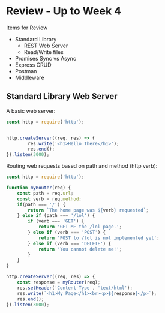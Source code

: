 # Review - Up to Week 4  
  
Items for Review  
  - Standard Library
    - REST Web Server
    - Read/Write files
  - Promises Sync vs Async
  - Express CRUD
  - Postman
  - Middleware  

## Standard Library Web Server  

A basic web server:
```js
const http = require('http');


http.createServer((req, res) => {
        res.write('<h1>Hello There</h1>');
        res.end();
}).listen(3000);

```

Routing web requests based on path and method (http verb): 

```js
const http = require('http');

function myRouter(req) {
    const path = req.url;
    const verb = req.method;
    if(path === '/') {
        return `The home page was ${verb} requested`;
    } else if (path === '/lol') {
        if (verb === 'GET') {
            return 'GET ME the /lol page.';
        } else if (verb === 'POST') {
            return 'POST to /lol is not implemented yet';
        } else if (verb === 'DELETE') {
            return 'You cannot delete me!';
        }
    }
}

http.createServer((req, res) => {
    const response = myRouter(req);
    res.setHeader('Content-Type', 'text/html');
    res.write(`<h1>My Page</h1><br><p>${response}</p>`);
    res.end();
}).listen(3000);

```
